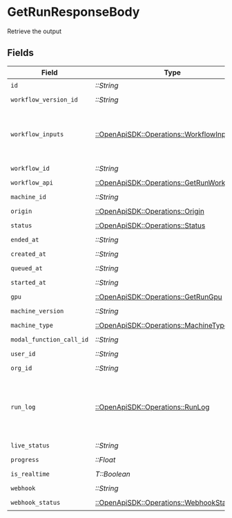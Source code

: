 # GetRunResponseBody

Retrieve the output


## Fields

| Field                                                                                       | Type                                                                                        | Required                                                                                    | Description                                                                                 | Example                                                                                     |
| ------------------------------------------------------------------------------------------- | ------------------------------------------------------------------------------------------- | ------------------------------------------------------------------------------------------- | ------------------------------------------------------------------------------------------- | ------------------------------------------------------------------------------------------- |
| `id`                                                                                        | *::String*                                                                                  | :heavy_check_mark:                                                                          | N/A                                                                                         |                                                                                             |
| `workflow_version_id`                                                                       | *::String*                                                                                  | :heavy_check_mark:                                                                          | N/A                                                                                         |                                                                                             |
| `workflow_inputs`                                                                           | [::OpenApiSDK::Operations::WorkflowInputs](../../models/operations/workflowinputs.md)       | :heavy_check_mark:                                                                          | N/A                                                                                         | {<br/>"input_text": "some external text input",<br/>"input_image": "https://somestatic.png"<br/>} |
| `workflow_id`                                                                               | *::String*                                                                                  | :heavy_check_mark:                                                                          | N/A                                                                                         |                                                                                             |
| `workflow_api`                                                                              | [::OpenApiSDK::Operations::GetRunWorkflowApi](../../models/operations/getrunworkflowapi.md) | :heavy_check_mark:                                                                          | N/A                                                                                         | {}                                                                                          |
| `machine_id`                                                                                | *::String*                                                                                  | :heavy_check_mark:                                                                          | N/A                                                                                         |                                                                                             |
| `origin`                                                                                    | [::OpenApiSDK::Operations::Origin](../../models/operations/origin.md)                       | :heavy_check_mark:                                                                          | N/A                                                                                         |                                                                                             |
| `status`                                                                                    | [::OpenApiSDK::Operations::Status](../../models/operations/status.md)                       | :heavy_check_mark:                                                                          | N/A                                                                                         |                                                                                             |
| `ended_at`                                                                                  | *::String*                                                                                  | :heavy_check_mark:                                                                          | N/A                                                                                         |                                                                                             |
| `created_at`                                                                                | *::String*                                                                                  | :heavy_check_mark:                                                                          | N/A                                                                                         |                                                                                             |
| `queued_at`                                                                                 | *::String*                                                                                  | :heavy_check_mark:                                                                          | N/A                                                                                         |                                                                                             |
| `started_at`                                                                                | *::String*                                                                                  | :heavy_check_mark:                                                                          | N/A                                                                                         |                                                                                             |
| `gpu`                                                                                       | [::OpenApiSDK::Operations::GetRunGpu](../../models/operations/getrungpu.md)                 | :heavy_check_mark:                                                                          | N/A                                                                                         |                                                                                             |
| `machine_version`                                                                           | *::String*                                                                                  | :heavy_check_mark:                                                                          | N/A                                                                                         |                                                                                             |
| `machine_type`                                                                              | [::OpenApiSDK::Operations::MachineType](../../models/operations/machinetype.md)             | :heavy_check_mark:                                                                          | N/A                                                                                         |                                                                                             |
| `modal_function_call_id`                                                                    | *::String*                                                                                  | :heavy_check_mark:                                                                          | N/A                                                                                         |                                                                                             |
| `user_id`                                                                                   | *::String*                                                                                  | :heavy_check_mark:                                                                          | N/A                                                                                         |                                                                                             |
| `org_id`                                                                                    | *::String*                                                                                  | :heavy_check_mark:                                                                          | N/A                                                                                         |                                                                                             |
| `run_log`                                                                                   | [::OpenApiSDK::Operations::RunLog](../../models/operations/runlog.md)                       | :heavy_check_mark:                                                                          | N/A                                                                                         | [<br/>{<br/>"logs": "some logs",<br/>"timestamp": 1706631877.3831277<br/>}<br/>]            |
| `live_status`                                                                               | *::String*                                                                                  | :heavy_check_mark:                                                                          | N/A                                                                                         |                                                                                             |
| `progress`                                                                                  | *::Float*                                                                                   | :heavy_check_mark:                                                                          | N/A                                                                                         |                                                                                             |
| `is_realtime`                                                                               | *T::Boolean*                                                                                | :heavy_check_mark:                                                                          | N/A                                                                                         |                                                                                             |
| `webhook`                                                                                   | *::String*                                                                                  | :heavy_check_mark:                                                                          | N/A                                                                                         |                                                                                             |
| `webhook_status`                                                                            | [::OpenApiSDK::Operations::WebhookStatus](../../models/operations/webhookstatus.md)         | :heavy_check_mark:                                                                          | N/A                                                                                         |                                                                                             |
